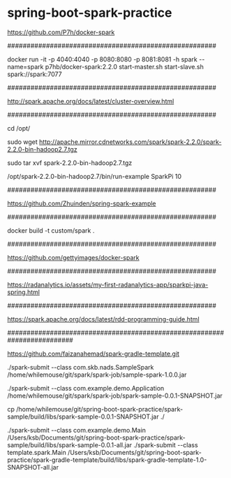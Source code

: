 # spring-boot-spark-practice

https://github.com/P7h/docker-spark

######################################################

docker run -it -p 4040:4040 -p 8080:8080 -p 8081:8081 -h spark --name=spark p7hb/docker-spark:2.2.0
start-master.sh
start-slave.sh spark://spark:7077

######################################################

http://spark.apache.org/docs/latest/cluster-overview.html

######################################################

cd /opt/

sudo wget http://apache.mirror.cdnetworks.com/spark/spark-2.2.0/spark-2.2.0-bin-hadoop2.7.tgz

sudo tar xvf spark-2.2.0-bin-hadoop2.7.tgz

/opt/spark-2.2.0-bin-hadoop2.7/bin/run-example SparkPi 10

######################################################

https://github.com/Zhuinden/spring-spark-example

######################################################

docker build -t custom/spark .

######################################################

https://github.com/gettyimages/docker-spark

######################################################

https://radanalytics.io/assets/my-first-radanalytics-app/sparkpi-java-spring.html

######################################################

https://spark.apache.org/docs/latest/rdd-programming-guide.html

#########################################################################

https://github.com/faizanahemad/spark-gradle-template.git

./spark-submit --class com.skb.nads.SampleSpark /home/whilemouse/git/spark/spark-job/sample-spark-1.0.0.jar

./spark-submit --class com.example.demo.Application /home/whilemouse/git/spark/spark-job/spark-sample-0.0.1-SNAPSHOT.jar

cp /home/whilemouse/git/spring-boot-spark-practice/spark-sample/build/libs/spark-sample-0.0.1-SNAPSHOT.jar ./



./spark-submit --class com.example.demo.Main /Users/ksb/Documents/git/spring-boot-spark-practice/spark-sample/build/libs/spark-sample-0.0.1-all.jar
./spark-submit --class template.spark.Main /Users/ksb/Documents/git/spring-boot-spark-practice/spark-gradle-template/build/libs/spark-gradle-template-1.0-SNAPSHOT-all.jar
